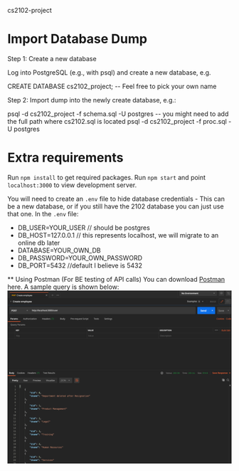 cs2102-project


Import Database Dump
====================

Step 1: Create a new database

Log into PostgreSQL (e.g., with psql) and create a new database, e.g.

CREATE DATABASE cs2102_project;  -- Feel free to pick your own name



Step 2: Import dump into the newly create database, e.g.:

psql  -d cs2102_project  -f schema.sql  -U postgres  -- you might need to add the full path where cs2102.sql is located
psql  -d cs2102_project  -f proc.sql  -U postgres


Extra requirements
==================
Run `npm install` to get required packages. Run `npm start` and point `localhost:3000` to view development server.

You will need to create an `.env` file to hide database credentials - This can be a new database, or if you still have the 2102 database you can just use that one. In the `.env` file:
* DB_USER=YOUR_USER       // should be postgres
* DB_HOST=127.0.0.1       // this represents localhost, we will migrate to an online db later
* DATABASE=YOUR_OWN_DB
* DB_PASSWORD=YOUR_OWN_PASSWORD
* DB_PORT=5432            //default I believe is 5432


** Using Postman (For BE testing of API calls)
You can download [Postman](https://www.postman.com/downloads/) here.
A sample query is shown below: 
![Sample Postman Query](/img/Postman-sample.png)


